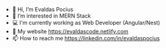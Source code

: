 - 👋 Hi, I’m Evaldas Pocius
- 👀 I’m interested in MERN Stack
- :computer: I'm currently working as Web Developer (Angular/Nest)
- :rocket: My website https://evaldascode.netlify.com
- 📫 How to reach me https://linkedin.com/in/evaldaspocius


